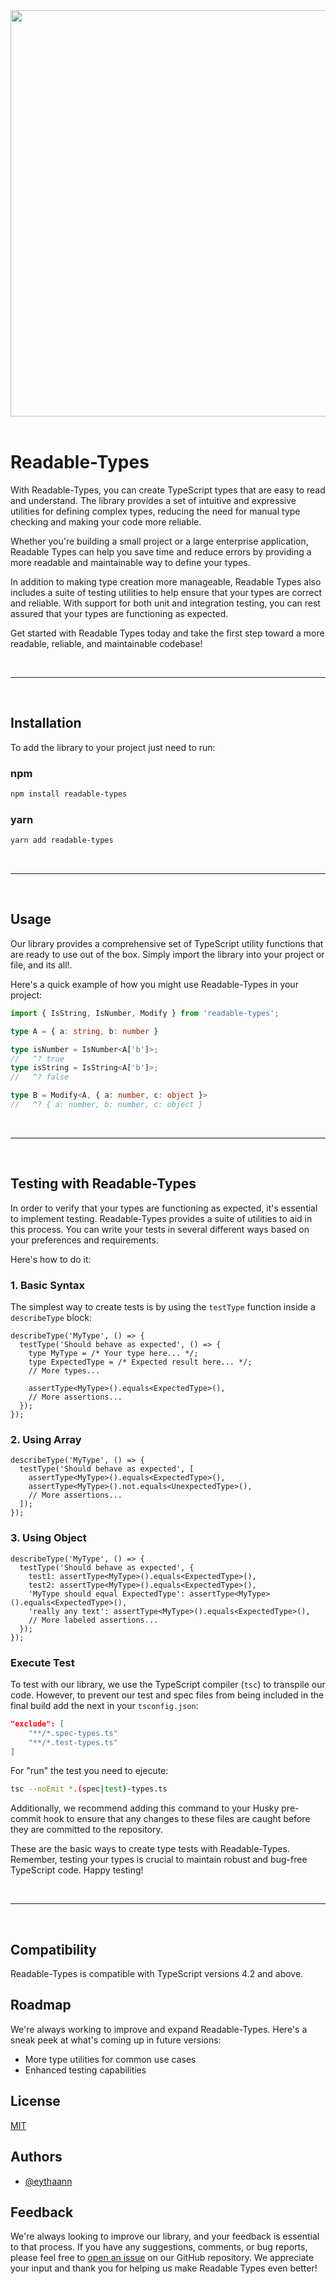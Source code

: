 <div align="center"> <a href="https://github.com/Eythaann/readable-types/">
    <img
      src="https://github.com/Eythaann/readable-types/blob/master/blob/logo.png?raw=true"
      width="650"
      height="auto"
    />
  </a>
</div>
<br/>

<h1>Readable-Types</h1>
With Readable-Types, you can create TypeScript types that are easy to read and understand. The library provides a set of intuitive and expressive utilities for defining complex types, reducing the need for manual type checking and making your code more reliable.

Whether you're building a small project or a large enterprise application, Readable Types can help you save time and reduce errors by providing a more readable and maintainable way to define your types.

In addition to making type creation more manageable, Readable Types also includes a suite of testing utilities to help ensure that your types are correct and reliable. With support for both unit and integration testing, you can rest assured that your types are functioning as expected.

Get started with Readable Types today and take the first step toward a more readable, reliable, and maintainable codebase!

<br/>
<hr>
<br/>

## Installation
To add the library to your project just need to run:
### npm
```bash 
npm install readable-types
```
### yarn
```bash 
yarn add readable-types
```

<br/>
<hr>
<br/>

## Usage
Our library provides a comprehensive set of TypeScript utility functions that are ready to use out of the box. Simply import the library into your project or file, and its all!.

Here's a quick example of how you might use Readable-Types in your project:

```typescript
import { IsString, IsNumber, Modify } from 'readable-types';

type A = { a: string, b: number }

type isNumber = IsNumber<A['b']>;
//   ^? true
type isString = IsString<A['b']>;
//   ^? false

type B = Modify<A, { a: number, c: object }>
//   ^? { a: number, b: number, c: object }
```

<br/>
<hr>
<br/>

## Testing with Readable-Types
In order to verify that your types are functioning as expected, it's essential to implement testing. Readable-Types provides a suite of utilities to aid in this process. You can write your tests in several different ways based on your preferences and requirements.

Here's how to do it:

### 1. Basic Syntax
The simplest way to create tests is by using the `testType` function inside a `describeType` block:
```tsx
describeType('MyType', () => {
  testType('Should behave as expected', () => {
    type MyType = /* Your type here... */;
    type ExpectedType = /* Expected result here... */;
    // More types...

    assertType<MyType>().equals<ExpectedType>(),
    // More assertions...
  });
});
```

### 2. Using Array
```tsx
describeType('MyType', () => {
  testType('Should behave as expected', [
    assertType<MyType>().equals<ExpectedType>(),
    assertType<MyType>().not.equals<UnexpectedType>(),
    // More assertions...
  ]);
});
```

### 3. Using Object
```tsx
describeType('MyType', () => {
  testType('Should behave as expected', {
    test1: assertType<MyType>().equals<ExpectedType>(),
    test2: assertType<MyType>().equals<ExpectedType>(),
    'MyType should equal ExpectedType': assertType<MyType>().equals<ExpectedType>(),
    'really any text': assertType<MyType>().equals<ExpectedType>(),
    // More labeled assertions...
  });
});
```

### Execute Test
To test with our library, we use the TypeScript compiler (`tsc`) to transpile our code. However, to prevent our test and spec files from being included in the final build add the next in your `tsconfig.json`:
```json
"exclude": [
    "**/*.spec-types.ts"
    "**/*.test-types.ts"
]
```
For "run" the test you need to ejecute:
```bash 
tsc --noEmit *.(spec|test)-types.ts
```
Additionally, we recommend adding this command to your Husky pre-commit hook to ensure that any changes to these files are caught before they are committed to the repository.

These are the basic ways to create type tests with Readable-Types. Remember, testing your types is crucial to maintain robust and bug-free TypeScript code. Happy testing!

<br/>
<hr>
<br/>

## Compatibility
Readable-Types is compatible with TypeScript versions 4.2 and above.

## Roadmap
We're always working to improve and expand Readable-Types. Here's a sneak peek at what's coming up in future versions:
* More type utilities for common use cases
* Enhanced testing capabilities

## License
[MIT](https://github.com/Eythaann/readable-types/blob/master/LICENSE.txt)

## Authors
- [@eythaann](https://www.github.com/eythaann)

## Feedback
We're always looking to improve our library, and your feedback is essential to that process. If you have any suggestions, comments, or bug reports, please feel free to [open an issue](https://github.com/eythaann/readable-types/issues) on our GitHub repository. We appreciate your input and thank you for helping us make Readable Types even better!
